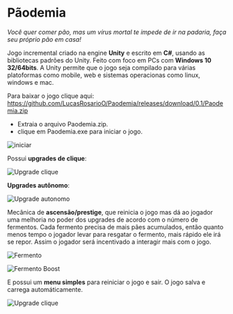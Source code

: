 # Pãodemia
_Você quer comer pão, mas um vírus mortal te impede de ir na padaria, faça seu próprio pão em casa!_

Jogo incremental criado na engine **Unity** e escrito em **C#**, usando as bibliotecas padrões do Unity. Feito com foco em PCs com **Windows 10 32/64bits**.
A Unity permite que o jogo seja compilado para várias platoformas como mobile, web e sistemas operacionas como linux, windows e mac.

Para baixar o jogo clique aqui: https://github.com/LucasRosarioO/Paodemia/releases/download/0.1/Paodemia.zip

- Extraia o arquivo Paodemia.zip.
- clique em Paodemia.exe para iniciar o jogo.

![iniciar](https://github.com/LucasRosarioO/Paodemia/blob/teste/imagens/iniciar.png)

Possui **upgrades de clique**:

![Upgrade clique](https://github.com/LucasRosarioO/Paodemia/blob/teste/imagens/clique.png)

**Upgrades autônomo**:

![Upgrade autonomo](https://github.com/LucasRosarioO/Paodemia/blob/teste/imagens/autonomo.png)

Mecânica de **ascensão/prestige**, que reinicia o jogo mas dá ao jogador uma melhoria no poder dos upgrades de acordo com o número de fermentos. 
Cada fermento precisa de mais pães acumulados, então quanto menos tempo o jogador levar para resgatar o fermento, mais rápido ele irá se repor. 
Assim o jogador será incentivado a interagir mais com o jogo.

![Fermento](https://github.com/LucasRosarioO/Paodemia/blob/teste/imagens/fermento.png)

![Fermento Boost](https://github.com/LucasRosarioO/Paodemia/blob/teste/imagens/fermentoboost.png)

E possui um **menu simples** para reiniciar o jogo e sair. O jogo salva e carrega automáticamente.

![Upgrade clique](https://github.com/LucasRosarioO/Paodemia/blob/teste/imagens/menu.png)
